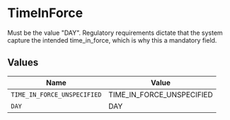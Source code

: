 # TimeInForce

Must be the value "DAY". Regulatory requirements dictate that the system capture the intended time_in_force, which is why this a mandatory field.


## Values

| Name                        | Value                       |
| --------------------------- | --------------------------- |
| `TIME_IN_FORCE_UNSPECIFIED` | TIME_IN_FORCE_UNSPECIFIED   |
| `DAY`                       | DAY                         |